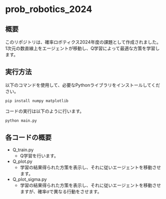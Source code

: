 # prob_robotics_2024

## 概要
このリポジトリは、確率ロボティクス2024年度の課題として作成されました。  
1次元の数直線上をエージェントが移動し、Q学習によって最適な方策を学習します。

## 実行方法
以下のコマンドを使用して、必要なPythonライブラリをインストールしてください。
```bash
pip install numpy matplotlib
```
コードの実行は以下のように行います。
```bash
python main.py
```

## 各コードの概要
* Q_train.py
  * Q学習を行います。
* Q_plot.py
  * 学習の結果得られた方策を表示し、それに従いエージェントを移動させます。
* Q_plot_sigma.py
  * 学習の結果得られた方策を表示し、それに従いエージェントを移動させますが、確率σで異なる行動をさせます。